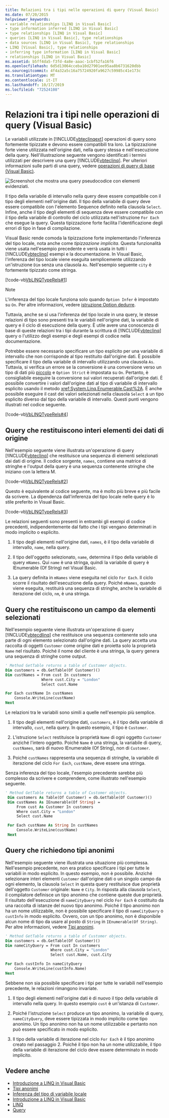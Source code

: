 ```yaml
---
title: Relazioni tra i tipi nelle operazioni di query (Visual Basic)
ms.date: 07/20/2015
helpviewer_keywords:
- variable relationships [LINQ in Visual Basic]
- type information inferred [LINQ in Visual Basic]
- type relationships [LINQ in Visual Basic]
- queries [LINQ in Visual Basic], type relationships
- data sources [LINQ in Visual Basic], type relationships
- LINQ [Visual Basic], type relationships
- inferring type information [LINQ in Visual Basic]
- relationships [LINQ in Visual Basic]
ms.assetid: b5ff4da5-f3fd-4a8e-aaac-1cbf52fa16f6
ms.openlocfilehash: 6d5d13064cceba10d27901ee95aa8b6731620dbb
ms.sourcegitcommit: 4f4a32a5c16a75724920fa9627c59985c41e173c
ms.translationtype: MT
ms.contentlocale: it-IT
ms.lasthandoff: 10/17/2019
ms.locfileid: "72524108"
---
```

# <a name="type-relationships-in-query-operations-visual-basic"></a>Relazioni tra i tipi nelle operazioni di query (Visual Basic)

Le variabili utilizzate in [!INCLUDE[vbteclinqext](~/includes/vbteclinqext-md.md)] operazioni di query sono fortemente tipizzate e devono essere compatibili tra loro. La tipizzazione forte viene utilizzata nell'origine dati, nella query stessa e nell'esecuzione della query. Nell'illustrazione seguente vengono identificati i termini utilizzati per descrivere una query [!INCLUDE[vbteclinq](~/includes/vbteclinq-md.md)]. Per ulteriori informazioni sulle parti di una query, vedere [operazioni di query di base (Visual Basic)](../../../../visual-basic/programming-guide/concepts/linq/basic-query-operations.md).

![Screenshot che mostra una query pseudocodice con elementi evidenziati.](./media/type-relationships-in-query-operations/linq-query-description-terms.png)

Il tipo della variabile di intervallo nella query deve essere compatibile con il tipo degli elementi nell'origine dati. Il tipo della variabile di query deve essere compatibile con l'elemento Sequence definito nella clausola `Select`. Infine, anche il tipo degli elementi di sequenza deve essere compatibile con il tipo della variabile di controllo del ciclo utilizzata nell'istruzione `For Each` che esegue la query. Questa tipizzazione forte facilita l'identificazione degli errori di tipo in fase di compilazione.

Visual Basic rende comoda la tipizzazione forte implementando l'inferenza del tipo locale, nota anche come *tipizzazione implicita*. Questa funzionalità viene usata nell'esempio precedente e verrà usata in tutti i [!INCLUDE[vbteclinq](~/includes/vbteclinq-md.md)] esempi e la documentazione. In Visual Basic, l'inferenza del tipo locale viene eseguita semplicemente utilizzando un'istruzione `Dim` senza una clausola `As`. Nell'esempio seguente `city` è fortemente tipizzato come stringa.

[!code-vb[VbLINQTypeRels#1](~/samples/snippets/visualbasic/VS_Snippets_VBCSharp/VbLINQTypeRels/VB/Class1.vb#1)]

> [!NOTE]
> L'inferenza del tipo locale funziona solo quando `Option Infer` è impostato su `On`. Per altre informazioni, vedere [istruzione Option dedurre](../../../../visual-basic/language-reference/statements/option-infer-statement.md).

Tuttavia, anche se si usa l'inferenza del tipo locale in una query, le stesse relazioni di tipo sono presenti tra le variabili nell'origine dati, la variabile di query e il ciclo di esecuzione della query. È utile avere una conoscenza di base di queste relazioni tra i tipi durante la scrittura di [!INCLUDE[vbteclinq](~/includes/vbteclinq-md.md)] query o l'utilizzo degli esempi e degli esempi di codice nella documentazione.

Potrebbe essere necessario specificare un tipo esplicito per una variabile di intervallo che non corrisponde al tipo restituito dall'origine dati. È possibile specificare il tipo della variabile di intervallo utilizzando una clausola `As`. Tuttavia, si verifica un errore se la conversione è una conversione verso un tipo di dati più [piccolo](../../../../visual-basic/programming-guide/language-features/data-types/widening-and-narrowing-conversions.md) e `Option Strict` è impostata su `On`. Pertanto, è consigliabile eseguire la conversione sui valori recuperati dall'origine dati. È possibile convertire i valori dall'origine dati al tipo di variabile di intervallo esplicito usando il metodo <xref:System.Linq.Enumerable.Cast%2A>. È anche possibile eseguire il cast dei valori selezionati nella clausola `Select` a un tipo esplicito diverso dal tipo della variabile di intervallo. Questi punti vengono illustrati nel codice seguente.

[!code-vb[VbLINQTypeRels#4](~/samples/snippets/visualbasic/VS_Snippets_VBCSharp/VbLINQTypeRels/VB/Class1.vb#4)]

## <a name="queries-that-return-entire-elements-of-the-source-data"></a>Query che restituiscono interi elementi dei dati di origine

Nell'esempio seguente viene illustrata un'operazione di query [!INCLUDE[vbteclinq](~/includes/vbteclinq-md.md)] che restituisce una sequenza di elementi selezionati dai dati di origine. Il codice sorgente, `names`, contiene una matrice di stringhe e l'output della query è una sequenza contenente stringhe che iniziano con la lettera M.

[!code-vb[VbLINQTypeRels#2](~/samples/snippets/visualbasic/VS_Snippets_VBCSharp/VbLINQTypeRels/VB/Class1.vb#2)]

Questo è equivalente al codice seguente, ma è molto più breve e più facile da scrivere. La dipendenza dall'inferenza del tipo locale nelle query è lo stile preferito in Visual Basic.

[!code-vb[VbLINQTypeRels#3](~/samples/snippets/visualbasic/VS_Snippets_VBCSharp/VbLINQTypeRels/VB/Class1.vb#3)]

Le relazioni seguenti sono presenti in entrambi gli esempi di codice precedenti, indipendentemente dal fatto che i tipi vengano determinati in modo implicito o esplicito.

1. Il tipo degli elementi nell'origine dati, `names`, è il tipo della variabile di intervallo, `name`, nella query.

2. Il tipo dell'oggetto selezionato, `name`, determina il tipo della variabile di query `mNames`. Qui `name` è una stringa, quindi la variabile di query è IEnumerable (Of String) nel Visual Basic.

3. La query definita in `mNames` viene eseguita nel ciclo `For Each`. Il ciclo scorre il risultato dell'esecuzione della query. Poiché `mNames`, quando viene eseguita, restituirà una sequenza di stringhe, anche la variabile di iterazione del ciclo, `nm`, è una stringa.

## <a name="queries-that-return-one-field-from-selected-elements"></a>Query che restituiscono un campo da elementi selezionati

Nell'esempio seguente viene illustrata un'operazione di query [!INCLUDE[vbtecdlinq](~/includes/vbtecdlinq-md.md)] che restituisce una sequenza contenente solo una parte di ogni elemento selezionato dall'origine dati. La query accetta una raccolta di oggetti `Customer` come origine dati e proietta solo la proprietà `Name` nel risultato. Poiché il nome del cliente è una stringa, la query genera una sequenza di stringhe come output.

```vb
' Method GetTable returns a table of Customer objects.
Dim customers = db.GetTable(Of Customer)()
Dim custNames = From cust In customers
                Where cust.City = "London"
                Select cust.Name

For Each custName In custNames
    Console.WriteLine(custName)
Next
```

Le relazioni tra le variabili sono simili a quelle nell'esempio più semplice.

1. Il tipo degli elementi nell'origine dati, `customers`, è il tipo della variabile di intervallo, `cust`, nella query. In questo esempio, il tipo è `Customer`.

2. L'istruzione `Select` restituisce la proprietà `Name` di ogni oggetto `Customer` anziché l'intero oggetto. Poiché `Name` è una stringa, la variabile di query, `custNames`, sarà di nuovo IEnumerable (Of String), non di `Customer`.

3. Poiché `custNames` rappresenta una sequenza di stringhe, la variabile di iterazione del ciclo `For Each`, `custName`, deve essere una stringa.

Senza inferenza del tipo locale, l'esempio precedente sarebbe più complesso da scrivere e comprendere, come illustrato nell'esempio seguente.

```vb
' Method GetTable returns a table of Customer objects.
 Dim customers As Table(Of Customer) = db.GetTable(Of Customer)()
 Dim custNames As IEnumerable(Of String) =
     From cust As Customer In customers
     Where cust.City = "London"
     Select cust.Name

 For Each custName As String In custNames
     Console.WriteLine(custName)
 Next
```

## <a name="queries-that-require-anonymous-types"></a>Query che richiedono tipi anonimi

Nell'esempio seguente viene illustrata una situazione più complessa. Nell'esempio precedente, non era pratico specificare i tipi per tutte le variabili in modo esplicito. In questo esempio, non è possibile. Anziché selezionare interi elementi `Customer` dall'origine dati o un singolo campo da ogni elemento, la clausola `Select` in questa query restituisce due proprietà dell'oggetto `Customer` originale: `Name` e `City`. In risposta alla clausola `Select`, il compilatore definisce un tipo anonimo che contiene queste due proprietà. Il risultato dell'esecuzione di `nameCityQuery` nel ciclo `For Each` è costituito da una raccolta di istanze del nuovo tipo anonimo. Poiché il tipo anonimo non ha un nome utilizzabile, non è possibile specificare il tipo di `nameCityQuery` o `custInfo` in modo esplicito. Ovvero, con un tipo anonimo, non è disponibile alcun nome di tipo da usare al posto di `String` in `IEnumerable(Of String)`. Per altre informazioni, vedere [Tipi anonimi](../../../../visual-basic/programming-guide/language-features/objects-and-classes/anonymous-types.md).

```vb
' Method GetTable returns a table of Customer objects.
Dim customers = db.GetTable(Of Customer)()
Dim nameCityQuery = From cust In customers
                    Where cust.City = "London"
                    Select cust.Name, cust.City

For Each custInfo In nameCityQuery
    Console.WriteLine(custInfo.Name)
Next
```

Sebbene non sia possibile specificare i tipi per tutte le variabili nell'esempio precedente, le relazioni rimangono invariate.

1. Il tipo degli elementi nell'origine dati è di nuovo il tipo della variabile di intervallo nella query. In questo esempio `cust` è un'istanza di `Customer`.

2. Poiché l'istruzione `Select` produce un tipo anonimo, la variabile di query, `nameCityQuery`, deve essere tipizzata in modo implicito come tipo anonimo. Un tipo anonimo non ha un nome utilizzabile e pertanto non può essere specificato in modo esplicito.

3. Il tipo della variabile di iterazione nel ciclo `For Each` è il tipo anonimo creato nel passaggio 2. Poiché il tipo non ha un nome utilizzabile, il tipo della variabile di iterazione del ciclo deve essere determinato in modo implicito.

## <a name="see-also"></a>Vedere anche

- [Introduzione a LINQ in Visual Basic](../../../../visual-basic/programming-guide/concepts/linq/getting-started-with-linq.md)
- [Tipi anonimi](../../../../visual-basic/programming-guide/language-features/objects-and-classes/anonymous-types.md)
- [Inferenza del tipo di variabile locale](../../../../visual-basic/programming-guide/language-features/variables/local-type-inference.md)
- [Introduzione a LINQ in Visual Basic](../../../../visual-basic/programming-guide/language-features/linq/introduction-to-linq.md)
- [LINQ](../../../../visual-basic/programming-guide/language-features/linq/index.md)
- [Query](../../../../visual-basic/language-reference/queries/index.md)
